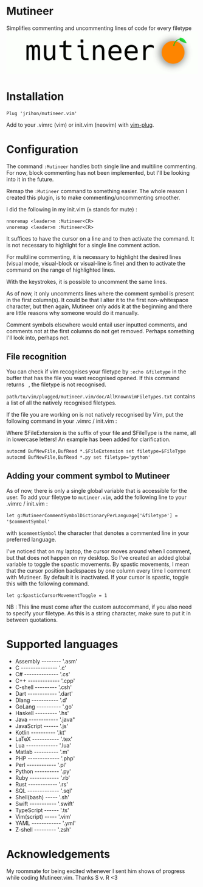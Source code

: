 # Mutineer
Simplifies commenting and uncommenting lines of code for every filetype
![Simplifies commenting and uncommenting lines of code](https://github.com/jrihon/mutineer.vim/blob/main/doc/mutineer_banner/mutineer.gif)

# Installation
```vim
Plug 'jrihon/mutineer.vim'
```
Add to your .vimrc (vim) or init.vim (neovim) with [vim-plug](https://github.com/junegunn/vim-plug).

# Configuration
The command `:Mutineer` handles both single line and multiline commenting. For now, block commenting has not been implemented, but I'll be looking into it in the future.

Remap the `:Mutineer` command to something easier. The whole reason I created this plugin, is to make commenting/uncommenting smoother.

I did the following in my init.vim (`m` stands for mute) : 

```vim
nnoremap <leader>m :Mutineer<CR>
vnoremap <leader>m :Mutineer<CR>
```

It suffices to have the cursor on a line and to then activate the command. It is not necessary to highlight for a single line comment action.

For multiline commenting, it is necessary to highlight the desired lines (visual mode, visual-block or visual-line is fine) and then to activate the command on the range of highlighted lines.

With the keystrokes, it is possible to uncomment the same lines.

As of now, it only uncomments lines where the comment symbol is present in the first column(s).
It could be that I alter it to the first non-whitespace character, but then again, Mutineer only adds it at the beginning and there are little reasons why someone would do it manually.

Comment symbols elsewhere would entail user inputted comments, and comments not at the first columns do not get removed. Perhaps something I'll look into, perhaps not.

## File recognition
You can check if vim recognises your filetype by `:echo &filetype` in the buffer that has the file you want recognised opened.
If this command returns ` `, the filetype is not recognised.

`path/to/vim/plugged/mutineer.vim/doc/AllKnownVimFileTypes.txt` contains a list of all the natively recognised filetypes.

If the file you are working on is not natively recognised by Vim, put the following command in your .vimrc / init.vim :

Where $FileExtension is the suffix of your file and $FileType is the name, all in lowercase letters! An example has been added for clarification.

```vim
autocmd BufNewFile,BufRead *.$FileExtension set filetype=$FileType
autocmd BufNewFile,BufRead *.py set filetype='python'
```

## Adding your comment symbol to Mutineer
As of now, there is only a single global variable that is accessible for the user. To add your filetype to `mutineer.vim`, add the following line to your .vimrc / init.vim :
```vim
let g:MutineerCommentSymbolDictionaryPerLanguage['&filetype'] = '$commentSymbol'
```
with `$commentSymbol` the character that denotes a commented line in your preferred language.

I've noticed that on my laptop, the cursor moves around when I comment, but that does not happen on my desktop. So I've created an added global variable to toggle the spastic movements.
By spastic movements, I mean that the cursor position backspaces by one column every time I comment with Mutineer. By default it is inactivated. If your cursor is spastic, toggle this with the following command.
```vim
let g:SpasticCursorMovementToggle = 1
```

NB : This line must come after the custom autocommand, if you also need to specify your filetype. 
As this is a string character, make sure to put it in between quotations.

# Supported languages
- Assembly -------- '.asm'
- C --------------- '.c' 
- C# -------------- '.cs'
- C++ ------------- '.cpp'
- C-shell --------- '.csh'
- Dart ------------ '.dart'
- Dlang ----------- '.d' 
- GoLang ---------- '.go'
- Haskell --------- '.hs' 
- Java ------------ '.java" 
- JavaScript ------ '.js' 
- Kotlin ---------- '.kt'
- LaTeX ----------- '.tex'
- Lua ------------- '.lua'
- Matlab ---------- '.m'
- PHP ------------- '.php'
- Perl ------------ '.pl' 
- Python ---------- '.py' 
- Ruby ------------ '.rb' 
- Rust ------------ '.rs'
- SQL ------------- '.sql'
- Shell(bash) ----- '.sh' 
- Swift ----------- '.swift'
- TypeScript ------ '.ts'
- Vim(script) ----- '.vim'
- YAML ------------ '.yml'
- Z-shell --------- '.zsh'


# Acknowledgements
My roommate for being excited whenever I sent him shows of progress while coding Mutineer.vim. Thanks S v. R <3 
